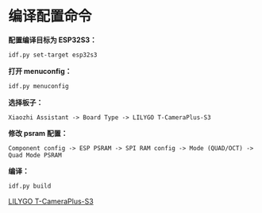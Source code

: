 # 编译配置命令

**配置编译目标为 ESP32S3：**

```bash
idf.py set-target esp32s3
```

**打开 menuconfig：**

```bash
idf.py menuconfig
```

**选择板子：**

```
Xiaozhi Assistant -> Board Type -> LILYGO T-CameraPlus-S3
```

**修改 psram 配置：**

```
Component config -> ESP PSRAM -> SPI RAM config -> Mode (QUAD/OCT) -> Quad Mode PSRAM
```

**编译：**

```bash
idf.py build
```

<a href="https://github.com/Xinyuan-LilyGO/T-CameraPlus-S3" target="_blank" title="LILYGO T-CameraPlus-S3">LILYGO T-CameraPlus-S3</a>
